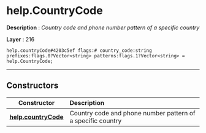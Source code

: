 # help.CountryCode

**Description** : *Country code and phone number pattern of a specific country*

**Layer** : 216

```tl
help.countryCode#4203c5ef flags:# country_code:string prefixes:flags.0?Vector<string> patterns:flags.1?Vector<string> = help.CountryCode;
```

---

## Constructors

| Constructor | Description |
| :---: | :--- |
| [**help.countryCode**](constructor/help.countryCode) | Country code and phone number pattern of a specific country |